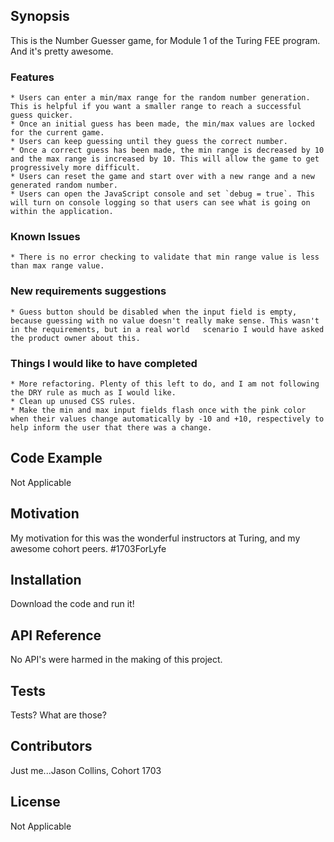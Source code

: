 ## Synopsis

This is the Number Guesser game, for Module 1 of the Turing FEE program. And it's pretty awesome.
  ### Features
    * Users can enter a min/max range for the random number generation. This is helpful if you want a smaller range to reach a successful guess quicker.
    * Once an initial guess has been made, the min/max values are locked for the current game.
    * Users can keep guessing until they guess the correct number.
    * Once a correct guess has been made, the min range is decreased by 10 and the max range is increased by 10. This will allow the game to get progressively more difficult.
    * Users can reset the game and start over with a new range and a new generated random number.
    * Users can open the JavaScript console and set `debug = true`. This will turn on console logging so that users can see what is going on within the application.

  ### Known Issues
    * There is no error checking to validate that min range value is less than max range value.

  ### New requirements suggestions
    * Guess button should be disabled when the input field is empty, because guessing with no value doesn't really make sense. This wasn't in the requirements, but in a real world   scenario I would have asked the product owner about this.

  ### Things I would like to have completed
    * More refactoring. Plenty of this left to do, and I am not following the DRY rule as much as I would like.
    * Clean up unused CSS rules.
    * Make the min and max input fields flash once with the pink color when their values change automatically by -10 and +10, respectively to help inform the user that there was a change.

## Code Example

Not Applicable

## Motivation

My motivation for this was the wonderful instructors at Turing, and my awesome cohort peers. #1703ForLyfe

## Installation

Download the code and run it!

## API Reference

No API's were harmed in the making of this project.

## Tests

Tests? What are those?

## Contributors

Just me...Jason Collins, Cohort 1703

## License

Not Applicable
